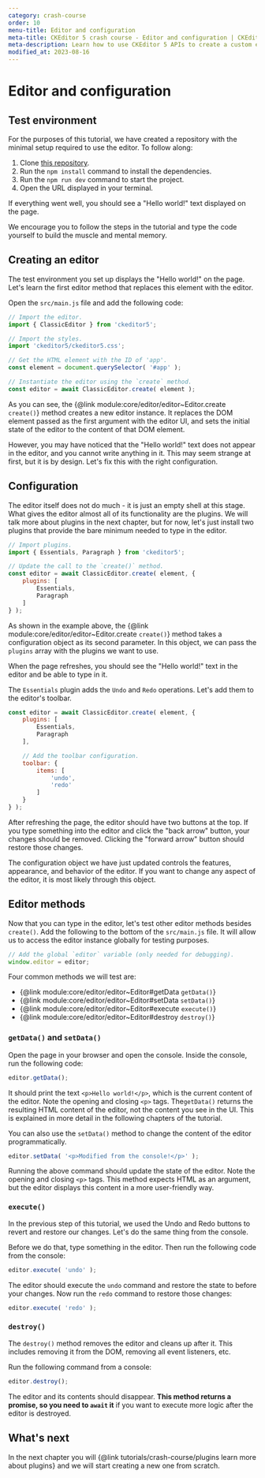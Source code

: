 ```yaml
---
category: crash-course
order: 10
menu-title: Editor and configuration
meta-title: CKEditor 5 crash course - Editor and configuration | CKEditor 5 Documentation
meta-description: Learn how to use CKEditor 5 APIs to create a custom editor plugin.
modified_at: 2023-08-16
---
```


# Editor and configuration

## Test environment

For the purposes of this tutorial, we have created a repository with the minimal setup required to use the editor. To follow along:

1. Clone [this repository](https://github.com/ckeditor/ckeditor5-tutorials-examples/tree/main/crash-course).
2. Run the `npm install` command to install the dependencies.
3. Run the `npm run dev` command to start the project.
4. Open the URL displayed in your terminal.

If everything went well, you should see a "Hello world!" text displayed on the page.

We encourage you to follow the steps in the tutorial and type the code yourself to build the muscle and mental memory.

## Creating an editor

The test environment you set up displays the "Hello world!" on the page. Let's learn the first editor method that replaces this element with the editor.

Open the `src/main.js` file and add the following code:

```js
// Import the editor.
import { ClassicEditor } from 'ckeditor5';

// Import the styles.
import 'ckeditor5/ckeditor5.css';

// Get the HTML element with the ID of 'app'.
const element = document.querySelector( '#app' );

// Instantiate the editor using the `create` method.
const editor = await ClassicEditor.create( element );
```

As you can see, the {@link module:core/editor/editor~Editor.create `create()`} method creates a new editor instance. It replaces the DOM element passed as the first argument with the editor UI, and sets the initial state of the editor to the content of that DOM element.

However, you may have noticed that the "Hello world!" text does not appear in the editor, and you cannot write anything in it. This may seem strange at first, but it is by design. Let's fix this with the right configuration.

## Configuration

The editor itself does not do much - it is just an empty shell at this stage. What gives the editor almost all of its functionality are the plugins. We will talk more about plugins in the next chapter, but for now, let's just install two plugins that provide the bare minimum needed to type in the editor.

```js
// Import plugins.
import { Essentials, Paragraph } from 'ckeditor5';

// Update the call to the `create()` method.
const editor = await ClassicEditor.create( element, {
	plugins: [
		Essentials,
		Paragraph
	]
} );
```

As shown in the example above, the {@link module:core/editor/editor~Editor.create `create()`} method takes a configuration object as its second parameter. In this object, we can pass the `plugins` array with the plugins we want to use.

When the page refreshes, you should see the "Hello world!" text in the editor and be able to type in it.

The `Essentials` plugin adds the `Undo` and `Redo` operations. Let's add them to the editor's toolbar.

```js
const editor = await ClassicEditor.create( element, {
	plugins: [
		Essentials,
		Paragraph
	],

	// Add the toolbar configuration.
	toolbar: {
		items: [
			'undo',
			'redo'
		]
	}
} );
```

After refreshing the page, the editor should have two buttons at the top. If you type something into the editor and click the "back arrow" button, your changes should be removed. Clicking the "forward arrow" button should restore those changes.

The configuration object we have just updated controls the features, appearance, and behavior of the editor. If you want to change any aspect of the editor, it is most likely through this object.

## Editor methods

Now that you can type in the editor, let's test other editor methods besides `create()`. Add the following to the bottom of the `src/main.js` file. It will allow us to access the editor instance globally for testing purposes.

```js
// Add the global `editor` variable (only needed for debugging).
window.editor = editor;
```

Four common methods we will test are:

* {@link module:core/editor/editor~Editor#getData `getData()`}
* {@link module:core/editor/editor~Editor#setData `setData()`}
* {@link module:core/editor/editor~Editor#execute `execute()`}
* {@link module:core/editor/editor~Editor#destroy `destroy()`}

### `getData()` and `setData()`

Open the page in your browser and open the console. Inside the console, run the following code:

```js
editor.getData();
```

It should print the text `<p>Hello world!</p>`, which is the current content of the editor. Note the opening and closing `<p>` tags. The`getData()` returns the resulting HTML content of the editor, not the content you see in the UI. This is explained in more detail in the following chapters of the tutorial.

You can also use the `setData()` method to change the content of the editor programmatically.

```js
editor.setData( '<p>Modified from the console!</p>' );
```

Running the above command should update the state of the editor. Note the opening and closing `<p>` tags. This method expects HTML as an argument, but the editor displays this content in a more user-friendly way.

### `execute()`

In the previous step of this tutorial, we used the Undo and Redo buttons to revert and restore our changes. Let's do the same thing from the console.

Before we do that, type something in the editor. Then run the following code from the console:

```js
editor.execute( 'undo' );
```

The editor should execute the `undo` command and restore the state to before your changes. Now run the `redo` command to restore those changes:

```js
editor.execute( 'redo' );
```

### `destroy()`

The `destroy()` method removes the editor and cleans up after it. This includes removing it from the DOM, removing all event listeners, etc.

Run the following command from a console:

```js
editor.destroy();
```

The editor and its contents should disappear. **This method returns a promise, so you need to `await` it** if you want to execute more logic after the editor is destroyed.

## What's next

In the next chapter you will {@link tutorials/crash-course/plugins learn more about plugins} and we will start creating a new one from scratch.
